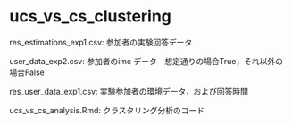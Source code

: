 # ucs_vs_cs_clustering
res_estimations_exp1.csv: 参加者の実験回答データ

user_data_exp2.csv: 参加者のimc データ　想定通りの場合True，それ以外の場合False

res_user_data_exp1.csv: 実験参加者の環境データ，および回答時間

ucs_vs_cs_analysis.Rmd: クラスタリング分析のコード 
